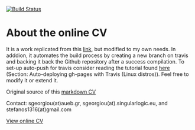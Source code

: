[![Build Status](https://travis-ci.org/stefanos1316/my_curriculum_vitae.svg?branch=master)](https://travis-ci.org/stefanos1316/my_curriculum_vitae)

About the online CV
===================

It is a work replicated from this [link](https://github.com/mszep/pandoc_resume), but modified to my own needs.
In adddion, it automates the build process by creating a new branch on travis and backing it back the Github repository after a success compilation.
To set-up auto-push for travis consider reading the tutorial found [here](https://aueb-balab.github.io/courses/tools/travis_ci_cv_template-p.html#/) (Section: Auto-deploying gh-pages with Travis (Linux distros)). 
Feel free to modify it or extend it.

Original source of this [markdown CV](https://github.com/mszep/pandoc_resume.git)

Contact: sgeorgiou(at)aueb.gr, sgeorgiou(at).singularlogic.eu, and stefanos1316(at)gmail.com

[View online CV](https://stefanos1316.github.io/my_curriculum_vitae/index.html)
